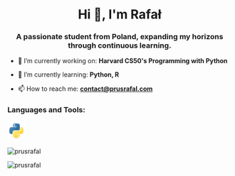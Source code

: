 <h1 align="center">Hi 👋, I'm Rafał</h1>
<h3 align="center">A passionate student from Poland, expanding my horizons through continuous learning. </h3>

- 🔭 I’m currently working on: **Harvard CS50's Programming with Python**

- 🌱 I’m currently learning: **Python, R**

- 📫 How to reach me: **contact@prusrafal.com**

<h3 align="left">Languages and Tools:</h3>
<p align="left"> <a href="https://www.python.org" target="_blank" rel="noreferrer"> <img src="https://raw.githubusercontent.com/devicons/devicon/master/icons/python/python-original.svg" alt="python" width="40" height="40"/> </a> </p>

<p><img align="center" src="https://github-readme-streak-stats.herokuapp.com/?user=prusrafal&" alt="prusrafal" /></p>
<p align="left"> <img src="https://komarev.com/ghpvc/?username=prusrafal&label=Profile%20views&color=0e75b6&style=flat" alt="prusrafal" /> </p>

